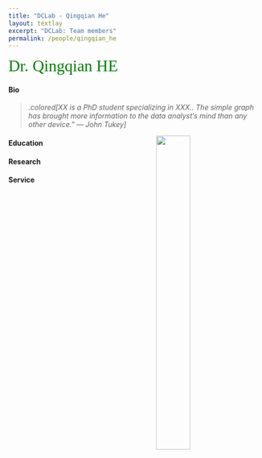 ```yaml
---
title: "DCLab - Qingqian He"
layout: textlay
excerpt: "DCLab: Team members"
permalink: /people/qingqian_he
---
```


<font size="6"
face="verdana"
color="green"> 
Dr. Qingqian HE<br> 
</font>

#### Bio

> *.colored[XX is a PhD student specializing in XXX.. The simple graph has brought more information to the data analyst’s mind than any other device." — John Tukey]*


<figure class="ribbon">
   <img src="{{ site.url }}{{ site.baseurl }}/images/logopic/sss.jpeg" style="width: 40%; float: right; border: 10px">
</figure>

#### Education

#### Research

#### Service 


